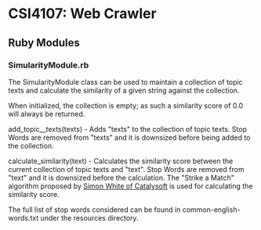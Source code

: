 CSI4107: Web Crawler 
==============================

Ruby Modules
------------

### SimularityModule.rb

The SimularityModule class can be used to maintain a collection of topic texts and calculate the similarity of a given string against the collection. 

When initialized, the collection is empty; as such a similarity score of 0.0 will always be returned. 

add_topic__texts(texts) - Adds "texts" to the collection of topic texts. Stop Words are removed from "texts" and it is downsized before being added to the collection. 

calculate_similarity(text) - Calculates the similarity score between the current collection of topic texts and "text". Stop Words are removed from "text" and it is downsized before the calculation. The "Strike a Match" algorithm proposed by [Simon White of Catalysoft](http://www.catalysoft.com/articles/StrikeAMatch.html) is used for calculating the similarity score. 

The full list of stop words considered can be found in common-english-words.txt under the resources directory. 